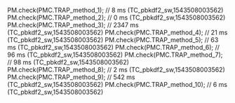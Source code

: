 PM.check(PMC.TRAP_method_1); // 8 ms (TC_pbkdf2_sw,1543508003562) 
PM.check(PMC.TRAP_method_2); // 0 ms (TC_pbkdf2_sw,1543508003562) 
PM.check(PMC.TRAP_method_3); // 2347 ms (TC_pbkdf2_sw,1543508003562) 
PM.check(PMC.TRAP_method_4); // 21 ms (TC_pbkdf2_sw,1543508003562) 
PM.check(PMC.TRAP_method_5); // 63 ms (TC_pbkdf2_sw,1543508003562) 
PM.check(PMC.TRAP_method_6); // 96 ms (TC_pbkdf2_sw,1543508003562) 
PM.check(PMC.TRAP_method_7); // 98 ms (TC_pbkdf2_sw,1543508003562) 
PM.check(PMC.TRAP_method_8); // 2 ms (TC_pbkdf2_sw,1543508003562) 
PM.check(PMC.TRAP_method_9); // 542 ms (TC_pbkdf2_sw,1543508003562) 
PM.check(PMC.TRAP_method_10); // 6 ms (TC_pbkdf2_sw,1543508003562) 
